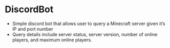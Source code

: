 # DiscordBot
 
- Simple discord bot that allows user to query a Minecraft server given it’s IP and port number
- Query details include server status, server version, number of online players, and maximum online players.
